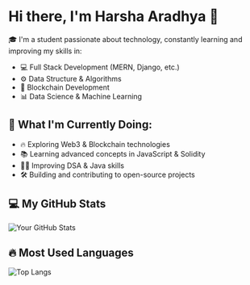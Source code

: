 # Hi there, I'm Harsha Aradhya 👋

🎓 I'm a student passionate about technology, constantly learning and improving my skills in:
- 💻 Full Stack Development (MERN, Django, etc.)
- ⚙️ Data Structure & Algorithms
- 🔗 Blockchain Development
- 📊 Data Science & Machine Learning

## 🚀 What I'm Currently Doing:
- 🔥 Exploring Web3 & Blockchain technologies
- 📚 Learning advanced concepts in JavaScript & Solidity
- 👨‍💻 Improving DSA & Java skills
- 🛠 Building and contributing to open-source projects

## 💻 My GitHub Stats
![Your GitHub Stats](https://github-readme-stats.vercel.app/api?username=Harsha1849&show_icons=true&theme=dark)

## 🔥 Most Used Languages
![Top Langs](https://github-readme-stats.vercel.app/api/top-langs/?username=Harsha1849&layout=compact&theme=dark)
